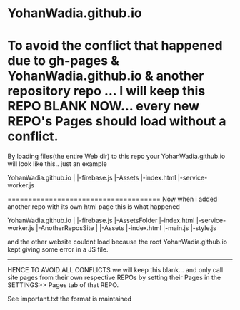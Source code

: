 # YohanWadia.github.io

To avoid the conflict that happened due to gh-pages & YohanWadia.github.io & another repository repo ... I will keep this REPO BLANK
NOW...
every new REPO's Pages should load without a conflict.
============================================================

By loading files(the entire Web dir) to this repo your YohanWadia.github.io will look like this.. just an example

YohanWadia.github.io
|
|-firebase.js
|-Assets
|-index.html
|-service-worker.js

=====================================
Now when i added another repo with its own html page this is what happened

YohanWadia.github.io
|
|-firebase.js
|-AssetsFolder
|-index.html
|-service-worker.js
|-AnotherReposSite
                |
                |-Assets
                |-index.html
                |-main.js
                |-style.js
                
 and the other website couldnt load because the root YohanWadia.github.io kept giving some error in a JS file.
 
 *****************************************************************************************
 
 HENCE TO AVOID ALL CONFLICTS
 we will keep this blank... and only call site pages from their own respective REPOs by setting their Pages in the SETTINGS>> Pages tab of that REPO.
 
 
See important.txt the format is maintained
